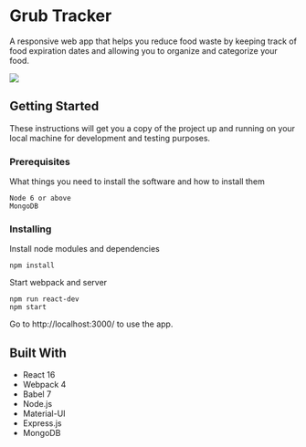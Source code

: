 # Grub Tracker

A responsive web app that helps you reduce food waste by keeping track of food expiration dates and allowing you to organize and categorize your food.

![](GrubTrackrDemo.gif)

## Getting Started

These instructions will get you a copy of the project up and running on your local machine for development and testing purposes.

### Prerequisites

What things you need to install the software and how to install them

```
Node 6 or above
MongoDB
```

### Installing

Install node modules and dependencies

```
npm install
```

Start webpack and server

```
npm run react-dev
npm start
```

Go to http://localhost:3000/ to use the app.


## Built With

* React 16
* Webpack 4
* Babel 7
* Node.js
* Material-UI
* Express.js
* MongoDB

